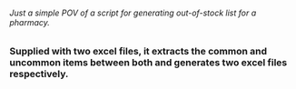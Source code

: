 ###### Just a simple POV of a script for generating out-of-stock list for a pharmacy.

### Supplied with two excel files, it extracts the common and uncommon items between both and generates two excel files respectively.
